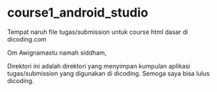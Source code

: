 # course1_android_studio
Tempat naruh file tugas/submission untuk course html dasar di dicoding.com

Om Awignamastu namah siddham,

Direktori ini adalah direktori yang menyimpan kumpulan aplikasi tugas/submission yang digunakan di dicoding. Semoga saya bisa lulus dicoding.
